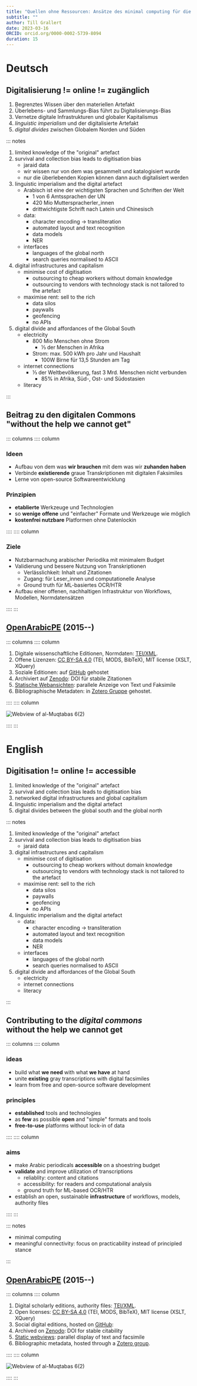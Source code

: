 ```yaml
---
title: "Quellen ohne Ressourcen: Ansätze des minimal computing für die Erschließung arabischer Periodika"
subtitle: ""
author: Till Grallert
date: 2023-03-16
ORCID: orcid.org/0000-0002-5739-8094
duration: 15
---
```

# Deutsch
## Digitalisierung != online != zugänglich

1. Begrenztes Wissen über den materiellen Artefakt
2. Überlebens- und Sammlungs-Bias führt zu Digitalisierungs-Bias
3. Vernetze digitale Infrastrukturen und globaler Kapitalismus
4. *linguistic imperialism* und der digitalisierte Artefakt
5. *digital divides* zwischen Globalem Norden und Süden

::: notes

1. limited knowledge of the "original" artefact
2. survival and collection bias leads to digitisation bias
    - jaraid data
    - wir wissen nur von dem was gesammelt und katalogisiert wurde
    - nur die überlebenden Kopien können dann auch digitalisiert werden 
4. linguistic imperialism and the digital artefact
    - Arabisch ist eine der wichtigsten Sprachen und Schriften der Welt
        + 1 von 6 Amtssprachen der UN
        + 420 Mio Mutterspracherler_innen
        + drittwichtigste Schrift nach Latein und Chinesisch
    - data: 
        - character encoding -> transliteration
        - automated layout and text recognition
        - data models
        - NER
    - interfaces
        + languages of the global north
        + search queries normalised to ASCII
3. digital infrastructures and capitalism
    - minimise cost of digitisation
        + outsourcing to cheap workers without domain knowledge
        + outsourcing to vendors with technology stack is not tailored to the artefact
    - maximise rent: sell to the rich
        + data silos
        + paywalls
        + geofencing
        + no APIs
5. digital divide and affordances of the Global South
    - electricity
        + 800 Mio Menschen ohne Strom
            * ⅓ der Menschen in Afrika
        + Strom: max. 500 kWh pro Jahr und Haushalt
            * 100W Birne für 13,5 Stunden am Tag
    - internet connections
        + ⅓ der Weltbevölkerung, fast 3 Mrd. Menschen nicht verbunden
            * 85% in Afrika, Süd-, Ost- und Südostasien
    - literacy

:::

## Beitrag zu den digitalen Commons <br/>"without the help we cannot get"

::: columns
:::: column

### Ideen

- Aufbau von dem was **wir brauchen** mit dem was wir **zuhanden haben**
- Verbinde **existierende** graue Transkriptionen mit digitalen Faksimiles
- Lerne von open-source Softwareentwicklung


### Prinzipien

- **etablierte** Werkzeuge und Technologien
- so **wenige** **offene** und "einfacher" Formate und Werkzeuge wie möglich
- **kostenfrei nutzbare** Platformen ohne Datenlockin

::::
:::: column

### Ziele

- Nutzbarmachung arabischer Periodika mit minimalem Budget
- Validierung und bessere Nutzung von Transkriptionen
    + Verlässlichkeit: Inhalt und Zitationen
    + Zugang: für Leser_innen und computationelle Analyse
    + Ground truth für ML-basiertes OCR/HTR
- Aufbau einer offenen, nachhaltigen Infrastruktur von Workflows, Modellen, Normdatensätzen

::::
:::

## [OpenArabicPE](https://openarabicpe.github.io) (2015--)

::: columns
:::: column

1. Digitale wissenschaftliche Editionen, Normdaten: [TEI/XML](https://tei-c.org/).
1. Offene Lizenzen: [CC BY-SA 4.0](http://creativecommons.org/licenses/by-sa/4.0/) (TEI, MODS, BibTeX), MIT license (XSLT, XQuery)
2. Soziale Editionen: auf [GitHub](https://github.com/openarabicpe) gehostet <!-- gradually improve transcription and mark-up -->
2. Archiviert auf [Zenodo](https://zenodo.org): DOI für stabile Zitationen
3. [Statische Webansichten](https://github.com/openarabicpe/tei-boilerplate-arabic-editions)<!--  (doesn't require a permanent internet connection) -->: parallele Anzeige von Text und Faksimile
4. Bibliographische Metadaten: in [Zotero Gruppe](https://www.zotero.org/groups/openarabicpe) gehostet.

::::
:::: column

![[Webview of *al-Muqtabas* 6(2)](https://openarabicpe.github.io/journal_al-muqtabas/tei/oclc_4770057679-i_61.TEIP5.xml)](/Users/Shared/BachUni/BachBibliothek/GitHub/OpenArabicPE/slides/assets/boilerplate_muqtabas.png)

::::
:::

# English
## Digitisation != online != accessible

1. limited knowledge of the "original" artefact
2. survival and collection bias leads to digitisation bias
3. networked digital infrastructures and global capitalism
4. linguistic imperialism and the digital artefact 
5. digital divides between the global south and the global north

::: notes

1. limited knowledge of the "original" artefact
2. survival and collection bias leads to digitisation bias
    - jaraid data 
3. digital infrastructures and capitalism
    - minimise cost of digitisation
        + outsourcing to cheap workers without domain knowledge
        + outsourcing to vendors with technology stack is not tailored to the artefact
    - maximise rent: sell to the rich
        + data silos
        + paywalls
        + geofencing
        + no APIs
4. linguistic imperialism and the digital artefact
    - data: 
        - character encoding -> transliteration
        - automated layout and text recognition
        - data models
        - NER
    - interfaces
        + languages of the global north
        + search queries normalised to ASCII
5. digital divide and affordances of the Global South
    - electricity
    - internet connections
    - literacy

:::


## Contributing to the *digital commons* <br/> without the help we cannot get

::: columns
:::: column

### ideas

- build what **we need** with what **we have** at hand
- unite **existing** gray transcriptions with digital facsimiles
- learn from free and open-source software development
<!-- - model everything to make components citable
- harvest, generate, validate and share open metadata -->


### principles

- **established** tools and technologies
- as **few** as possible **open** and "simple" formats and tools
- **free-to-use** platforms without lock-in of data

::::
:::: column

### aims

<!-- + **validate** and **improve** the transcription with the facsimiles
- **train** text and layout recognition algorithms to make the textual heritage accessible to digitisation efforts
- **citable** for scholars, **linkable** for machines to facilitate use and adoption of the resources
- **open licences** to facilitate re-use -->

- make Arabic periodicals **accessible** on a shoestring budget
- **validate** and improve utilization of transcriptions
    + reliablity: content and citations
    + accessibility: for readers and computational analysis
    + ground truth for ML-based OCR/HTR
- establish an open, sustainable **infrastructure** of workflows, models, authority files
<!-- - With the affordances of the Global South -->

::::
:::

::: notes

- minimal computing
- meaningful connectivity: focus on practicability instead of principled stance

:::

## [OpenArabicPE](https://openarabicpe.github.io) (2015--)

::: columns
:::: column

1. Digital scholarly editions, authority files: [TEI/XML](https://tei-c.org/).
1. Open licenses: [CC BY-SA 4.0](http://creativecommons.org/licenses/by-sa/4.0/) (TEI, MODS, BibTeX), MIT license (XSLT, XQuery)
2. Social digital editions, hosted on [GitHub](https://github.com/openarabicpe): <!-- gradually improve transcription and mark-up -->
2. Archived on [Zenodo](https://zenodo.org): DOI for stable citability
3. [Static webviews](https://github.com/openarabicpe/tei-boilerplate-arabic-editions)<!--  (doesn't require a permanent internet connection) -->: parallel display of text and facsimile
4. Bibliographic metadata, hosted through a [Zotero group](https://www.zotero.org/groups/openarabicpe).

::::
:::: column

![[Webview of *al-Muqtabas* 6(2)](https://openarabicpe.github.io/journal_al-muqtabas/tei/oclc_4770057679-i_61.TEIP5.xml)](/Users/Shared/BachUni/BachBibliothek/GitHub/OpenArabicPE/slides/assets/boilerplate_muqtabas.png)

::::
:::